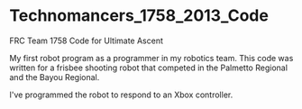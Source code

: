 Technomancers_1758_2013_Code
============================

FRC Team 1758 Code for Ultimate Ascent

My first robot program as a programmer in my robotics team. This code was written for a frisbee shooting robot that
competed in the Palmetto Regional and the Bayou Regional.

I've programmed the robot to respond to an Xbox controller.
